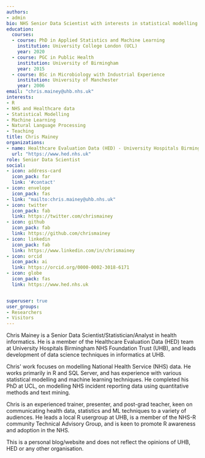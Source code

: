 ```yaml
---
authors:
- admin
bio: NHS Senior Data Scientist with interests in statistical modelling and machine learning in healthcare data.
education:
  courses:
  - course: PhD in Applied Statistics and Machine Learning
    institution: University College London (UCL)
    year: 2020
  - course: PGC in Public Health
    institution: University of Birmingham
    year: 2015
  - course: BSc in Microbiology with Industrial Experience
    institution: University of Manchester
    year: 2006
email: "chris.mainey@uhb.nhs.uk"
interests:
- R
- NHS and Healthcare data
- Statistical Modelling
- Machine Learning
- Natural Language Processing
- Teaching
title: Chris Mainey
organizations:
- name: Healthcare Evaluation Data (HED) - University Hospitals Birmingham NHS Foundation Trust
  url: "https://www.hed.nhs.uk"
role: Senior Data Scientist
social:
- icon: address-card
  icon_pack: far
  link: '#contact'
- icon: envelope
  icon_pack: fas
- link: "mailto:chris.mainey@uhb.nhs.uk"
- icon: twitter
  icon_pack: fab
  link: https://twitter.com/chrismainey
- icon: github
  icon_pack: fab
  link: https://github.com/chrismainey
- icon: linkedin
  icon_pack: fab
  link: https://www.linkedin.com/in/chrismainey
- icon: orcid
  icon_pack: ai
  link: https://orcid.org/0000-0002-3018-6171
- icon: globe
  icon_pack: fas
  link: https://www.hed.nhs.uk


superuser: true
user_groups:
- Researchers
- Visitors
---
```


Chris Mainey is a Senior Data Scientist/Statistician/Analyst in health informatics.  He is a member of the Healthcare Evaluation Data (HED) team at University Hospitals Birmingham NHS Foundation Trust (UHB), and leads development of data science techniques in informatics at UHB.

Chris' work focuses on modelling National Health Service (NHS) data.  He works primarily in R and SQL Server, and has experience with various statistical modelling and machine learning techniques.  He completed his PhD at UCL, on modelling NHS incident reporting data using quantitative methods and text mining.

Chris is an experienced trainer, presenter, and post-grad teacher, keen on communicating health data, statistics and ML techniques to a variety of audiences. He leads a local R usergroup at UHB, is a member of the NHS-R community Technical Advisory Group, and is keen to promote R awareness and adoption in the NHS.
 
This is a personal blog/website and does not reflect the opinions of UHB, HED or any other organisation.
